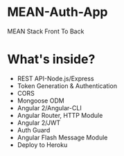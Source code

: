 # MEAN-Auth-App
MEAN Stack Front To Back

# What's inside?
- REST API-Node.js/Express
- Token Generation & Authentication
- CORS
- Mongoose ODM
- Angular 2/Angular-CLI
- Angular Router, HTTP Module
- Angular 2/JWT
- Auth Guard
- Angular Flash Message Module
- Deploy to Heroku
